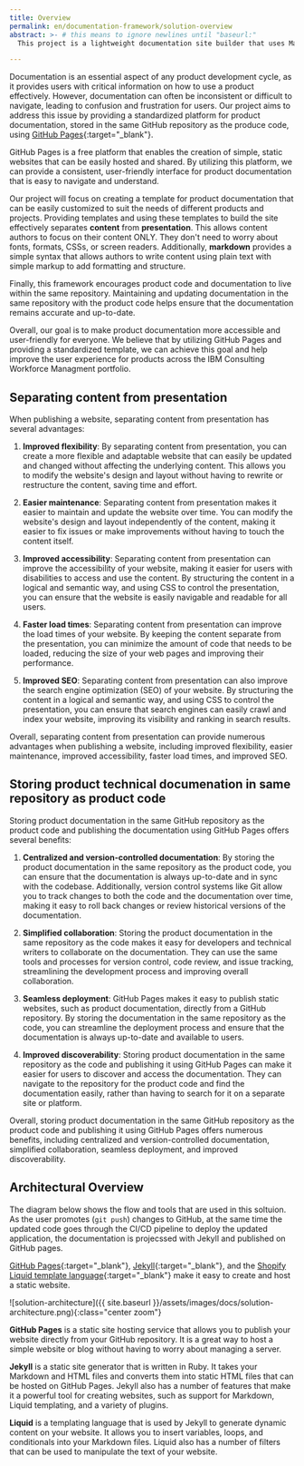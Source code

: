 ```yaml
---
title: Overview
permalink: en/documentation-framework/solution-overview
abstract: >- # this means to ignore newlines until "baseurl:"
  This project is a lightweight documentation site builder that uses Markdown files to generate documentation pages, and configured with a single YAML configuration file.  It provides a customizable, responsive user interface that is optimized for both desktop and mobile devices. The documentation is kept along with the produce and hosted for free on GitHub Pages. 

---
```


Documentation is an essential aspect of any product development cycle, as it provides users with critical information on how to use a product effectively. However, documentation can often be inconsistent or difficult to navigate, leading to confusion and frustration for users. Our project aims to address this issue by providing a standardized platform for product documentation, stored in the same GitHub repository as the produce code, using [GitHub Pages](https://pages.github.com/){:target="_blank"}. 

GitHub Pages is a free platform that enables the creation of simple, static websites that can be easily hosted and shared. By utilizing this platform, we can provide a consistent, user-friendly interface for product documentation that is easy to navigate and understand. 

Our project will focus on creating a template for product documentation that can be easily customized to suit the needs of different products and projects. Providing templates and using these templates to build the site effectively separates **content** from **presentation**. This allows content authors to focus on their content ONLY. They don't need to worry about fonts, formats, CSSs, or screen readers.  Additionally, **markdown** provides a simple syntax that allows authors to write content using plain text with simple markup to add formatting and structure. 

Finally, this framework encourages product code and documentation to live within the same repository. Maintaining and updating documentation in the same repository with the product code helps ensure that the documentation remains accurate and up-to-date. 

Overall, our goal is to make product documentation more accessible and user-friendly for everyone. We believe that by utilizing GitHub Pages and providing a standardized template, we can achieve this goal and help improve the user experience for products across the IBM Consulting Workforce Managment portfolio.

## Separating content from presentation

When publishing a website, separating content from presentation has several advantages:

1. **Improved flexibility**: By separating content from presentation, you can create a more flexible and adaptable website that can easily be updated and changed without affecting the underlying content. This allows you to modify the website's design and layout without having to rewrite or restructure the content, saving time and effort.

1. **Easier maintenance**: Separating content from presentation makes it easier to maintain and update the website over time. You can modify the website's design and layout independently of the content, making it easier to fix issues or make improvements without having to touch the content itself.

1. **Improved accessibility**: Separating content from presentation can improve the accessibility of your website, making it easier for users with disabilities to access and use the content. By structuring the content in a logical and semantic way, and using CSS to control the presentation, you can ensure that the website is easily navigable and readable for all users.

1. **Faster load times**: Separating content from presentation can improve the load times of your website. By keeping the content separate from the presentation, you can minimize the amount of code that needs to be loaded, reducing the size of your web pages and improving their performance.

1. **Improved SEO**: Separating content from presentation can also improve the search engine optimization (SEO) of your website. By structuring the content in a logical and semantic way, and using CSS to control the presentation, you can ensure that search engines can easily crawl and index your website, improving its visibility and ranking in search results.

Overall, separating content from presentation can provide numerous advantages when publishing a website, including improved flexibility, easier maintenance, improved accessibility, faster load times, and improved SEO.

## Storing product technical documenation in same repository as product code

Storing product documentation in the same GitHub repository as the product code and publishing the documentation using GitHub Pages offers several benefits:

1. **Centralized and version-controlled documentation**: By storing the product documentation in the same repository as the product code, you can ensure that the documentation is always up-to-date and in sync with the codebase. Additionally, version control systems like Git allow you to track changes to both the code and the documentation over time, making it easy to roll back changes or review historical versions of the documentation.

1. **Simplified collaboration**: Storing the product documentation in the same repository as the code makes it easy for developers and technical writers to collaborate on the documentation. They can use the same tools and processes for version control, code review, and issue tracking, streamlining the development process and improving overall collaboration.

1. **Seamless deployment**: GitHub Pages makes it easy to publish static websites, such as product documentation, directly from a GitHub repository. By storing the documentation in the same repository as the code, you can streamline the deployment process and ensure that the documentation is always up-to-date and available to users.

1. **Improved discoverability**: Storing product documentation in the same repository as the code and publishing it using GitHub Pages can make it easier for users to discover and access the documentation. They can navigate to the repository for the product code and find the documentation easily, rather than having to search for it on a separate site or platform.

Overall, storing product documentation in the same GitHub repository as the product code and publishing it using GitHub Pages offers numerous benefits, including centralized and version-controlled documentation, simplified collaboration, seamless deployment, and improved discoverability.

## Architectural Overview

The diagram below shows the flow and tools that are used in this soltuion.  As the user promotes (`git push`) changes to GitHub, at the same time the updated code goes through the CI/CD pipeline to deploy the updated application, the documentation is projecssed with Jekyll and published on GitHub pages.

[GitHub Pages](https://pages.github.com/){:target="_blank"}, [Jekyll](https://jekyllrb.com/){:target="_blank"}, and the [Shopify Liquid template language](https://shopify.github.io/liquid/){:target="_blank"} make it easy to create and host a static website. 


![solution-architecture]({{ site.baseurl }}/assets/images/docs/solution-architecture.png){:class="center zoom"}


**GitHub Pages** is a static site hosting service that allows you to publish your website directly from your GitHub repository. It is a great way to host a simple website or blog without having to worry about managing a server.

**Jekyll** is a static site generator that is written in Ruby. It takes your Markdown and HTML files and converts them into static HTML files that can be hosted on GitHub Pages. Jekyll also has a number of features that make it a powerful tool for creating websites, such as support for Markdown, Liquid templating, and a variety of plugins.

**Liquid** is a templating language that is used by Jekyll to generate dynamic content on your website. It allows you to insert variables, loops, and conditionals into your Markdown files. Liquid also has a number of filters that can be used to manipulate the text of your website.